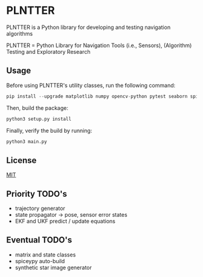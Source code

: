 # PLNTTER

PLNTTER is a Python library for developing and testing navigation algorithms

PLNTTER = Python Library for Navigation Tools (i.e., Sensors), (Algorithm) Testing and Exploratory Research


## Usage

Before using PLNTTER's utility classes, run the following command:

```python
pip install --upgrade matplotlib numpy opencv-python pytest seaborn spiceypy
```

Then, build the package:

```python
python3 setup.py install
```

Finally, verify the build by running:

```python
python3 main.py
```


## License

[MIT](https://choosealicense.com/licenses/mit/)


## Priority TODO's

- trajectory generator
- state propagator -> pose, sensor error states
- EKF and UKF predict / update equations

## Eventual TODO's

- matrix and state classes
- spiceypy auto-build
- synthetic star image generator
